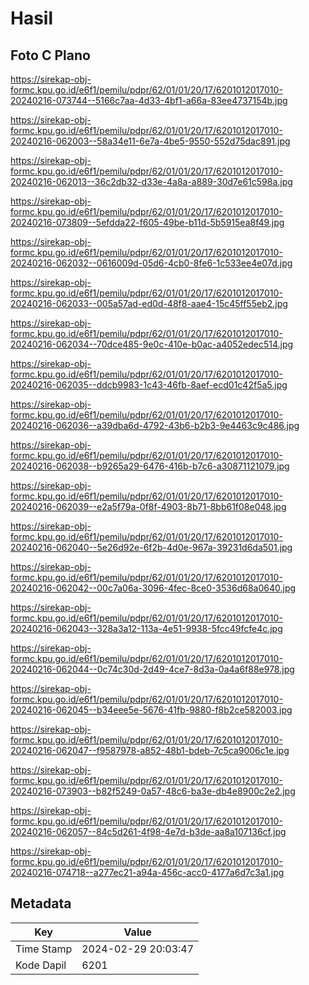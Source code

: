 # Hasil

## Foto C Plano

https://sirekap-obj-formc.kpu.go.id/e6f1/pemilu/pdpr/62/01/01/20/17/6201012017010-20240216-073744--5166c7aa-4d33-4bf1-a66a-83ee4737154b.jpg

https://sirekap-obj-formc.kpu.go.id/e6f1/pemilu/pdpr/62/01/01/20/17/6201012017010-20240216-062003--58a34e11-6e7a-4be5-9550-552d75dac891.jpg

https://sirekap-obj-formc.kpu.go.id/e6f1/pemilu/pdpr/62/01/01/20/17/6201012017010-20240216-062013--36c2db32-d33e-4a8a-a889-30d7e61c598a.jpg

https://sirekap-obj-formc.kpu.go.id/e6f1/pemilu/pdpr/62/01/01/20/17/6201012017010-20240216-073809--5efdda22-f605-49be-b11d-5b5915ea8f49.jpg

https://sirekap-obj-formc.kpu.go.id/e6f1/pemilu/pdpr/62/01/01/20/17/6201012017010-20240216-062032--0616009d-05d6-4cb0-8fe6-1c533ee4e07d.jpg

https://sirekap-obj-formc.kpu.go.id/e6f1/pemilu/pdpr/62/01/01/20/17/6201012017010-20240216-062033--005a57ad-ed0d-48f8-aae4-15c45ff55eb2.jpg

https://sirekap-obj-formc.kpu.go.id/e6f1/pemilu/pdpr/62/01/01/20/17/6201012017010-20240216-062034--70dce485-9e0c-410e-b0ac-a4052edec514.jpg

https://sirekap-obj-formc.kpu.go.id/e6f1/pemilu/pdpr/62/01/01/20/17/6201012017010-20240216-062035--ddcb9983-1c43-46fb-8aef-ecd01c42f5a5.jpg

https://sirekap-obj-formc.kpu.go.id/e6f1/pemilu/pdpr/62/01/01/20/17/6201012017010-20240216-062036--a39dba6d-4792-43b6-b2b3-9e4463c9c486.jpg

https://sirekap-obj-formc.kpu.go.id/e6f1/pemilu/pdpr/62/01/01/20/17/6201012017010-20240216-062038--b9265a29-6476-416b-b7c6-a30871121079.jpg

https://sirekap-obj-formc.kpu.go.id/e6f1/pemilu/pdpr/62/01/01/20/17/6201012017010-20240216-062039--e2a5f79a-0f8f-4903-8b71-8bb61f08e048.jpg

https://sirekap-obj-formc.kpu.go.id/e6f1/pemilu/pdpr/62/01/01/20/17/6201012017010-20240216-062040--5e26d92e-6f2b-4d0e-967a-39231d6da501.jpg

https://sirekap-obj-formc.kpu.go.id/e6f1/pemilu/pdpr/62/01/01/20/17/6201012017010-20240216-062042--00c7a06a-3096-4fec-8ce0-3536d68a0640.jpg

https://sirekap-obj-formc.kpu.go.id/e6f1/pemilu/pdpr/62/01/01/20/17/6201012017010-20240216-062043--328a3a12-113a-4e51-9938-5fcc49fcfe4c.jpg

https://sirekap-obj-formc.kpu.go.id/e6f1/pemilu/pdpr/62/01/01/20/17/6201012017010-20240216-062044--0c74c30d-2d49-4ce7-8d3a-0a4a6f88e978.jpg

https://sirekap-obj-formc.kpu.go.id/e6f1/pemilu/pdpr/62/01/01/20/17/6201012017010-20240216-062045--b34eee5e-5676-41fb-9880-f8b2ce582003.jpg

https://sirekap-obj-formc.kpu.go.id/e6f1/pemilu/pdpr/62/01/01/20/17/6201012017010-20240216-062047--f9587978-a852-48b1-bdeb-7c5ca9006c1e.jpg

https://sirekap-obj-formc.kpu.go.id/e6f1/pemilu/pdpr/62/01/01/20/17/6201012017010-20240216-073903--b82f5249-0a57-48c6-ba3e-db4e8900c2e2.jpg

https://sirekap-obj-formc.kpu.go.id/e6f1/pemilu/pdpr/62/01/01/20/17/6201012017010-20240216-062057--84c5d261-4f98-4e7d-b3de-aa8a107136cf.jpg

https://sirekap-obj-formc.kpu.go.id/e6f1/pemilu/pdpr/62/01/01/20/17/6201012017010-20240216-074718--a277ec21-a94a-456c-acc0-4177a6d7c3a1.jpg


## Metadata

| Key        | Value               |
| ---------- | ------------------- |
| Time Stamp | 2024-02-29 20:03:47 |
| Kode Dapil | 6201                |



